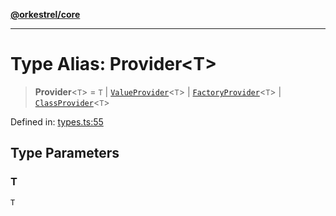 [**@orkestrel/core**](../index.md)

***

# Type Alias: Provider\<T\>

> **Provider**\<`T`\> = `T` \| [`ValueProvider`](../interfaces/ValueProvider.md)\<`T`\> \| [`FactoryProvider`](FactoryProvider.md)\<`T`\> \| [`ClassProvider`](ClassProvider.md)\<`T`\>

Defined in: [types.ts:55](https://github.com/orkestrel/core/blob/4aab0d299da5f30a0c75f3eda95d1b02f821688d/src/types.ts#L55)

## Type Parameters

### T

`T`
